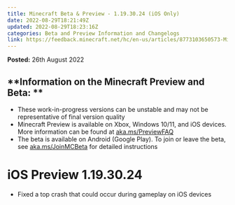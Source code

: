 ```yaml
---
title: Minecraft Beta & Preview - 1.19.30.24 (iOS Only)
date: 2022-08-29T18:21:49Z
updated: 2022-08-29T18:23:16Z
categories: Beta and Preview Information and Changelogs
link: https://feedback.minecraft.net/hc/en-us/articles/8773103650573-Minecraft-Beta-Preview-1-19-30-24-iOS-Only-
---
```


**Posted:** 26th August 2022

## **Information on the Minecraft Preview and Beta: **

-   These work-in-progress versions can be unstable and may not be representative of final version quality
-   Minecraft Preview is available on Xbox, Windows 10/11, and iOS devices. More information can be found at [aka.ms/PreviewFAQ](http://aka.ms/PreviewFAQ)
-   The beta is available on Android (Google Play). To join or leave the beta, see [aka.ms/JoinMCBeta](https://aka.ms/JoinMCBeta) for detailed instructions

# **iOS Preview 1.19.30.24**

-   Fixed a top crash that could occur during gameplay on iOS devices

